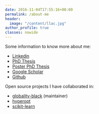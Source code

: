 ```yaml
---
date: 2016-11-04T17:55:16+00:00
permalink: /about-me
header:
  image: "/content/llac.jpg"
author_profile: true
classes: nowide
---
```


Some information to know more about me:

  * [Linkedin](https://www.linkedin.com/in/marctorsoc/)
  * [PhD Thesis](/content/2016/11/marcPhd.pdf)
  * [Poster PhD Thesis](/content/2016/11/poster_tesi.pdf)
  * [Google Scholar](https://scholar.google.es/citations?user=__4XCdYAAAAJ)
  * [Github](https://github.com/marctorsoc)

Open source projects I have collaborated in:

  * [globality-black](https://github.com/globality-corp/globality-black) (maintainer)
  * [hyperopt](https://github.com/hyperopt/hyperopt/)
  * [scikit-learn](https://github.com/scikit-learn/scikit-learn)